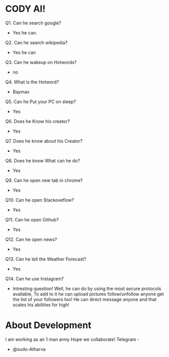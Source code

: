 # CODY AI!

Q1. Can he search google?
- Yes he can.


Q2. Can he search wikipedia?
- Yes he can


Q3. Can he wakeup on Hotwords?
- no


Q4. What is the Hotword?
- Baymax


Q5. Can he Put your PC on sleep?
- Yes


Q6. Does he Know his creator?
- Yes


Q7. Does he know about his Creator?
- Yes


Q8. Does he know What can he do?
- Yes


Q9. Can he open new tab in chrome?
- Yes


Q10. Can he open Stackoveflow?
- Yes


Q11. Can he open Github?
- Yes


Q12. Can he open news?
- Yes


Q13. Can he tell the Weather Forecast?
- Yes

Q14. Can he use Instagram?
- Intresting question! Well, he can do by using the most secure protocols available, To add to it he can upload pictures follow/unfollow anyone get the list of your followers too! He can direct message anyone and that scales his abilities for high!

# About Development
I am working as an 1 man army Hope we collaborate!
Telegram -
- @sudo-Atharva
